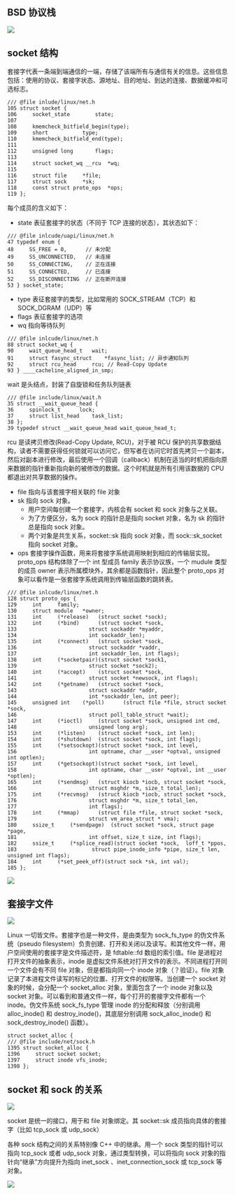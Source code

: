 ## BSD 协议栈
<img src='./imgs/bsd-network-stack.png'>

## socket 结构
套接字代表一条端到端通信的一端，存储了该端所有与通信有关的信息。这些信息包括：使用的协议、套接字状态、源地址、目的地址、到达的连接、数据缓冲和可选标志。
```
/// @file inlude/linux/net.h
105 struct socket {
106     socket_state        state;
107 
108     kmemcheck_bitfield_begin(type);
109     short           type;
110     kmemcheck_bitfield_end(type);
111 
112     unsigned long       flags;
113 
114     struct socket_wq __rcu  *wq;
115 
116     struct file     *file;
117     struct sock     *sk;
118     const struct proto_ops  *ops;
119 };
```
每个成员的含义如下：
- state 表征套接字的状态（不同于 TCP 连接的状态），其状态如下：
```
/// @file inlcude/uapi/linux/net.h
47 typedef enum {
48     SS_FREE = 0,      // 未分配
49     SS_UNCONNECTED,   // 未连接
50     SS_CONNECTING,    // 正在连接
51     SS_CONNECTED,     // 已连接
52     SS_DISCONNECTING  // 正在断开连接
53 } socket_state;
```
- type 表征套接字的类型，比如常用的 SOCK_STREAM（TCP）和 SOCK_DGRAM（UDP）等
- flags 表征套接字的选项
- wq 指向等待队列
```
/// @file inlcude/linux/net.h
88 struct socket_wq {
90     wait_queue_head_t   wait;
91     struct fasync_struct    *fasync_list; // 异步通知队列
92     struct rcu_head     rcu; // Read-Copy Update
93 } ____cacheline_aligned_in_smp;
```
wait 是头结点，封装了自旋锁和任务队列链表
```
/// @file include/linux/wait.h
35 struct __wait_queue_head {
36     spinlock_t      lock;
37     struct list_head    task_list;
38 };
39 typedef struct __wait_queue_head wait_queue_head_t;
```
rcu 是读拷贝修改(Read-Copy Update, RCU)，对于被 RCU 保护的共享数据结构，读者不需要获得任何锁就可以访问它，但写者在访问它时首先拷贝一个副本，然后对副本进行修改，最后使用一个回调（callback）机制在适当的时机把指向原来数据的指针重新指向新的被修改的数据。这个时机就是所有引用该数据的 CPU 都退出对共享数据的操作。
- file 指向与该套接字相关联的 file 对象
- sk 指向 sock 对象。
  - 用户空间每创建一个套接字，内核会有 socket 和 sock 对象与之关联。
  - 为了方便区分，名为 sock 的指针总是指向 socket 对象，名为 sk 的指针总是指向 sock 对象。
  - 两个对象是共生关系，socket::sk 指向 sock 对象，而 sock::sk_socket 指向 socket 对象。
- ops 套接字操作函数，用来将套接字系统调用映射到相应的传输层实现。proto_ops 结构体除了一个 int 型成员 family 表示协议族，一个 mudule 类型的成员 owner 表示所属模块外，其余都是函数指针，因此整个 proto_ops 对象可以看作是一张套接字系统调用到传输层函数的跳转表。
```
/// @file inlcude/linux/net.h
128 struct proto_ops {
129     int     family;
130     struct module   *owner;
131     int     (*release)   (struct socket *sock);
132     int     (*bind)      (struct socket *sock,
133                       struct sockaddr *myaddr,
134                       int sockaddr_len);
135     int     (*connect)   (struct socket *sock,
136                       struct sockaddr *vaddr,
137                       int sockaddr_len, int flags);
138     int     (*socketpair)(struct socket *sock1,
139                       struct socket *sock2);
140     int     (*accept)    (struct socket *sock,
141                       struct socket *newsock, int flags);
142     int     (*getname)   (struct socket *sock,
143                       struct sockaddr *addr,
144                       int *sockaddr_len, int peer);
145     unsigned int    (*poll)      (struct file *file, struct socket *sock,
146                       struct poll_table_struct *wait);
147     int     (*ioctl)     (struct socket *sock, unsigned int cmd,
148                       unsigned long arg);
153     int     (*listen)    (struct socket *sock, int len);
154     int     (*shutdown)  (struct socket *sock, int flags);
155     int     (*setsockopt)(struct socket *sock, int level,
156                       int optname, char __user *optval, unsigned int optlen);
157     int     (*getsockopt)(struct socket *sock, int level,
158                       int optname, char __user *optval, int __user *optlen);
165     int     (*sendmsg)   (struct kiocb *iocb, struct socket *sock,
166                       struct msghdr *m, size_t total_len);
175     int     (*recvmsg)   (struct kiocb *iocb, struct socket *sock,
176                       struct msghdr *m, size_t total_len,
177                       int flags);
178     int     (*mmap)      (struct file *file, struct socket *sock,
179                       struct vm_area_struct * vma);
180     ssize_t     (*sendpage)  (struct socket *sock, struct page *page,
181                       int offset, size_t size, int flags);
182     ssize_t     (*splice_read)(struct socket *sock,  loff_t *ppos,
183                        struct pipe_inode_info *pipe, size_t len, unsigned int flags);
184     int     (*set_peek_off)(struct sock *sk, int val);
185 };
```
<img src='./imgs/proto_ops.png'>

## 套接字文件
<img src='./imgs/vfs.png'>

Linux 一切皆文件。套接字也是一种文件，是由类型为 sock_fs_type 的伪文件系统（pseudo filesystem）负责创建、打开和关闭以及读写。和其他文件一样，用户空间使用的套接字是文件描述符，是 fdtable::fd 数组的索引值。file 是进程对打开文件的抽象表示，inode 是虚拟文件系统对打开文件的表示。不同进程打开同一个文件会有不同 file 对象，但是都指向同一个 inode 对象（？验证）。file 对象记录了本进程文件读写的标记的位置、打开文件的权限等。当创建一个 socket 对象的时候，会分配一个 socket_alloc 对象，里面包含了一个 inode 对象以及 socket 对象。可以看到和普通文件一样，每个打开的套接字文件都有一个 inode。伪文件系统 sock_fs_type 管理 inode 的分配和释放（分别调用alloc_inode() 和 destroy_inode()，其底层分别调用 sock_alloc_inode() 和 sock_destroy_inode() 函数）。
```
struct socket_alloc {
/// @file include/net/sock.h
1395 struct socket_alloc {
1396     struct socket socket;
1397     struct inode vfs_inode;
1398 };
```

## socket 和 sock 的关系

<img src='./imgs/socket-tcp-or-udp-sock.png'>

socket 是统一的接口，用于和 file 对象绑定。其 socket::sk 成员指向具体的套接字（比如 tcp_sock 或 udp_sock）

各种 sock 结构之间的关系特别像 C++ 中的继承。用一个 sock 类型的指针可以指向 tcp_sock 或者 udp_sock 对象，通过类型转换，可以将指向 sock 对象的指针向“继承”方向提升为指向 inet_sock 、inet_connection_sock 或 tcp_sock 等对象。

<img src='./imgs/socks.png'>